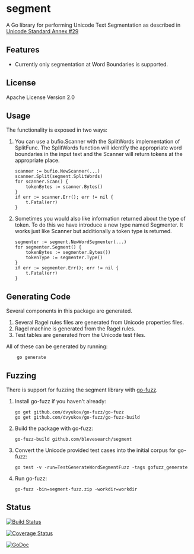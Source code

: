 # segment

A Go library for performing Unicode Text Segmentation
as described in [Unicode Standard Annex #29](http://www.unicode.org/reports/tr29/)

## Features

* Currently only segmentation at Word Boundaries is supported.

## License

Apache License Version 2.0

## Usage

The functionality is exposed in two ways:

1.  You can use a bufio.Scanner with the SplitWords implementation of SplitFunc.
The SplitWords function will identify the appropriate word boundaries in the input
text and the Scanner will return tokens at the appropriate place.

		scanner := bufio.NewScanner(...)
		scanner.Split(segment.SplitWords)
		for scanner.Scan() {
			tokenBytes := scanner.Bytes()
		}
		if err := scanner.Err(); err != nil {
			t.Fatal(err)
		}

2.  Sometimes you would also like information returned about the type of token.
To do this we have introduce a new type named Segmenter.  It works just like Scanner
but additionally a token type is returned.

		segmenter := segment.NewWordSegmenter(...)
		for segmenter.Segment() {
			tokenBytes := segmenter.Bytes())
			tokenType := segmenter.Type()
		}
		if err := segmenter.Err(); err != nil {
			t.Fatal(err)
		}

## Generating Code

Several components in this package are generated.

1.  Several Ragel rules files are generated from Unicode properties files.
2.  Ragel machine is generated from the Ragel rules.
3.  Test tables are generated from the Unicode test files.

All of these can be generated by running:

		go generate

## Fuzzing

There is support for fuzzing the segment library with [go-fuzz](https://github.com/dvyukov/go-fuzz).

1.  Install go-fuzz if you haven't already:

		go get github.com/dvyukov/go-fuzz/go-fuzz
		go get github.com/dvyukov/go-fuzz/go-fuzz-build

2.  Build the package with go-fuzz:

		go-fuzz-build github.com/blevesearch/segment

3.  Convert the Unicode provided test cases into the initial corpus for go-fuzz:

		go test -v -run=TestGenerateWordSegmentFuzz -tags gofuzz_generate

4.  Run go-fuzz:

		go-fuzz -bin=segment-fuzz.zip -workdir=workdir

## Status


[![Build Status](https://travis-ci.org/blevesearch/segment.svg?branch=master)](https://travis-ci.org/blevesearch/segment)

[![Coverage Status](https://img.shields.io/coveralls/blevesearch/segment.svg)](https://coveralls.io/r/blevesearch/segment?branch=master)

[![GoDoc](https://godoc.org/github.com/blevesearch/segment?status.svg)](https://godoc.org/github.com/blevesearch/segment)